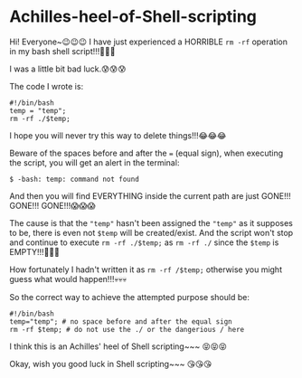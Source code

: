 # Achilles-heel-of-Shell-scripting
Hi! Everyone~😉😉😉 I have just experienced a HORRIBLE `rm -rf` operation in my bash shell script!!!🙉🙉🙉

I was a little bit bad luck.😰😰😰

The code I wrote is:

    #!/bin/bash
    temp = "temp";
    rm -rf ./$temp;

I hope you will never try this way to delete things!!!😂😂😂

Beware of the spaces before and after the `=` (equal sign), when executing the script, you will get an alert in the terminal:

    $ -bash: temp: command not found

And then you will find EVERYTHING inside the current path are just GONE!!! GONE!!! GONE!!!😱😱😱

The cause is that the `"temp"` hasn't been assigned the `"temp"` as it supposes to be, there is even not `$temp` will be created/exist. And the script won't stop and continue to execute `rm -rf ./$temp;` as `rm -rf ./` since the `$temp` is EMPTY!!!🙈🙈🙈

How fortunately I hadn't written it as `rm -rf /$temp;` otherwise you might guess what would happen!!!💀💀💀

So the correct way to achieve the attempted purpose should be:

    #!/bin/bash
    temp="temp"; # no space before and after the equal sign
    rm -rf $temp; # do not use the ./ or the dangerious / here

I think this is an Achilles' heel of Shell scripting~~~ 😝😝😝

Okay, wish you good luck in Shell scripting~~~ 😘😘😘
